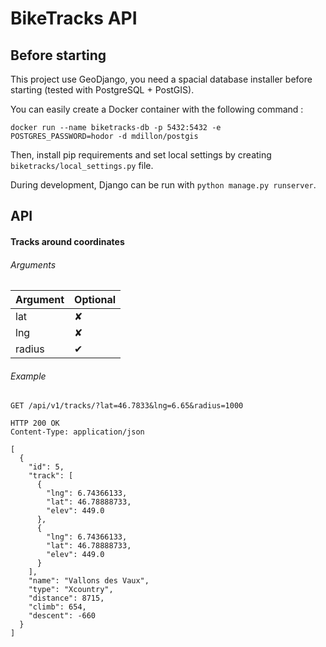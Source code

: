 # BikeTracks API

## Before starting

This project use GeoDjango, you need a spacial database installer before starting (tested with PostgreSQL + PostGIS).

You can easily create a Docker container with the following command :

```shell
docker run --name biketracks-db -p 5432:5432 -e POSTGRES_PASSWORD=hodor -d mdillon/postgis
```

Then, install pip requirements and set local settings by creating ```biketracks/local_settings.py``` file.

During development, Django can be run with ```python manage.py runserver```.

## API

#### Tracks around coordinates

###### Arguments

| Argument | Optional |
| -------- | -------- |
| lat      | ✘        |
| lng      | ✘        |
| radius   | ✔        |

###### Example

```http
GET /api/v1/tracks/?lat=46.7833&lng=6.65&radius=1000
```

```http
HTTP 200 OK
Content-Type: application/json

[
  {
    "id": 5,
    "track": [
      {
        "lng": 6.74366133,
        "lat": 46.78888733,
        "elev": 449.0
      },
      {
        "lng": 6.74366133,
        "lat": 46.78888733,
        "elev": 449.0
      }
    ],
    "name": "Vallons des Vaux",
    "type": "Xcountry",
    "distance": 8715,
    "climb": 654,
    "descent": -660
  }
]
```

